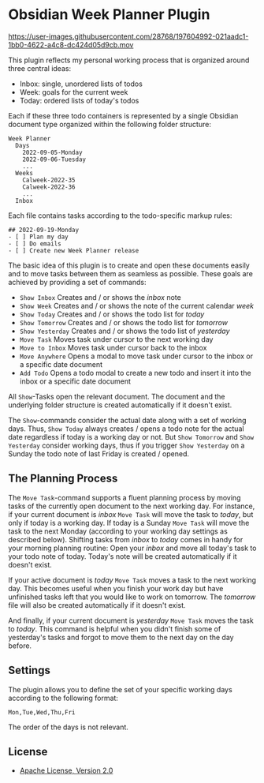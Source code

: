# Obsidian Week Planner Plugin

https://user-images.githubusercontent.com/28768/197604992-021aadc1-1bb0-4622-a4c8-dc424d05d9cb.mov

This plugin reflects my personal working process that is organized around three central ideas:

- Inbox: single, unordered lists of todos
- Week: goals for the current week
- Today: ordered lists of today's todos

Each if these three todo containers is represented by a single Obsidian document type organized
within the following folder structure:

```
Week Planner
  Days
    2022-09-05-Monday
    2022-09-06-Tuesday
    ...
  Weeks
    Calweek-2022-35
    Calweek-2022-36
  	...
  Inbox
```

Each file contains tasks according to the todo-specific markup rules:

```
## 2022-09-19-Monday
- [ ] Plan my day
- [ ] Do emails
- [ ] Create new Week Planner release
```

The basic idea of this plugin is to create and open these documents easily and to move tasks between
them as seamless as possible. These goals are achieved by providing a set of commands: 

- `Show Inbox` Creates and / or shows the *inbox* note
- `Show Week` Creates and / or shows the note of the current calendar *week*
- `Show Today` Creates and / or shows the todo list for *today*
- `Show Tomorrow` Creates and / or shows the todo list for *tomorrow*
- `Show Yesterday` Creates and / or shows the todo list of *yesterday*
- `Move Task` Moves task under cursor to the next working day
- `Move to Inbox` Moves task under cursor back to the inbox
- `Move Anywhere` Opens a modal to move task under cursor to the inbox or a specific date document
- `Add Todo` Opens a todo modal to create a new todo and insert it into the inbox or a specific date document

All `Show`-Tasks open the relevant document. The document and the underlying folder structure is
created automatically if it doesn't exist.

The `Show`-commands consider the actual date along with a set of working days. Thus, `Show Today`
always creates / opens a todo note for the actual date regardless if today is a working day or not.
But `Show Tomorrow` and `Show Yesterday` consider working days, thus if you trigger `Show Yesterday`
on a Sunday the todo note of last Friday is created / opened. 

## The Planning Process

The `Move Task`-command supports a fluent planning process by moving tasks of the currently open
document to the next working day. For instance, if your current document is *inbox* `Move Task` will
move the task to *today*, but only if today is a working day. If today is a Sunday `Move Task` will
move the task to the next Monday (according to your working day settings as described below).
Shifting tasks from *inbox* to *today* comes in handy for your morning planning routine: Open your
*inbox* and move all today's task to your todo note of today. Today's note will be created
automatically if it doesn't exist.

If your active document is *today* `Move Task` moves a task to the next working day. This becomes
useful when you finish your work day but have unfinished tasks left that you would like to work on
tomorrow. The *tomorrow* file will also be created automatically if it doesn't exist.

And finally, if your current document is *yesterday* `Move Task` moves the task to *today*. This
command is helpful when you didn't finish some of yesterday's tasks and forgot to move them to the
next day on the day before.

## Settings

The plugin allows you to define the set of your specific working days according to the following
format:

```
Mon,Tue,Wed,Thu,Fri
```

The order of the days is not relevant.

## License

* [Apache License, Version 2.0](https://www.apache.org/licenses/LICENSE-2.0)
